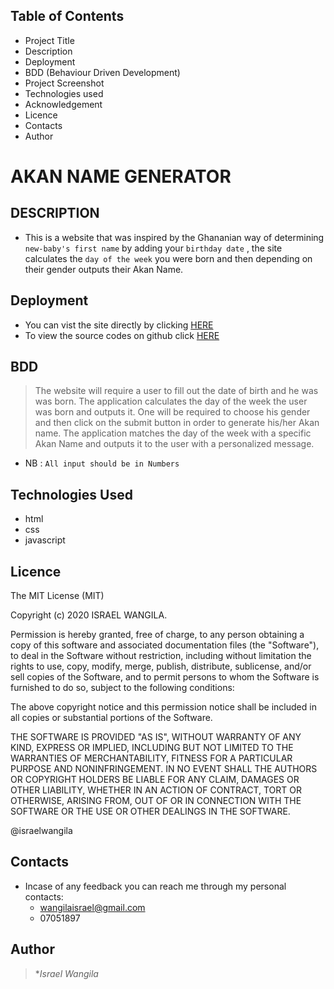 ## Table of Contents

- Project Title
- Description
- Deployment
- BDD (Behaviour Driven Development)
- Project Screenshot
- Technologies used
- Acknowledgement
- Licence
- Contacts
- Author

# AKAN NAME GENERATOR
## DESCRIPTION

- This is a website that was inspired by the Ghananian way of determining `new-baby's first name` by adding your `birthday date` , the site calculates the `day of the week` you were born and then depending on their gender outputs their Akan Name.

## Deployment

- You can vist the site directly by clicking [HERE]()
- To view the source codes on github click [HERE]()

## BDD

> The website will require a user to fill out the date of birth and he was was born.
> The application calculates the day of the week the user was born and outputs it.
> One will be required to choose his gender and then click on the submit button in order to generate his/her Akan name.
> The application matches the day of the week with a specific Akan Name and outputs it to the user with a personalized message.

- NB : `All input should be in Numbers`

## Technologies Used
- html
 - css
 - javascript
 
 ## Licence

The MIT License (MIT)

Copyright (c) 2020 ISRAEL WANGILA.

Permission is hereby granted, free of charge, to any person obtaining a copy of this software and associated documentation files (the "Software"), to deal in the Software without restriction, including without limitation the rights to use, copy, modify, merge, publish, distribute, sublicense, and/or sell copies of the Software, and to permit persons to whom the Software is furnished to do so, subject to the following conditions:

The above copyright notice and this permission notice shall be included in all copies or substantial portions of the Software.

THE SOFTWARE IS PROVIDED "AS IS", WITHOUT WARRANTY OF ANY KIND, EXPRESS OR IMPLIED, INCLUDING BUT NOT LIMITED TO THE WARRANTIES OF MERCHANTABILITY, FITNESS FOR A PARTICULAR PURPOSE AND NONINFRINGEMENT. IN NO EVENT SHALL THE AUTHORS OR COPYRIGHT HOLDERS BE LIABLE FOR ANY CLAIM, DAMAGES OR OTHER LIABILITY, WHETHER IN AN ACTION OF CONTRACT, TORT OR OTHERWISE, ARISING FROM, OUT OF OR IN CONNECTION WITH THE SOFTWARE OR THE USE OR OTHER DEALINGS IN THE SOFTWARE.

@israelwangila

## Contacts

- Incase of any feedback you can reach me through my personal contacts:
  - wangilaisrael@gmail.com
  - 07051897

## Author

> **Israel Wangila*